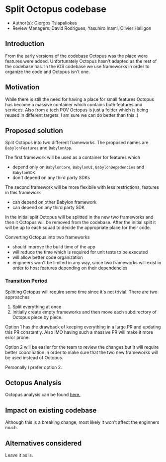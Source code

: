 # Split Octopus codebase

* Author(s): Giorgos Tsiapaliokas
* Review Managers: David Rodrigues, Yasuhiro Inami, Olivier Halligon

## Introduction

From the early versions of the codebase Octopus was the place were features were added.
Unfortunately Octopus hasn't adapted as the rest of the codebase has.
In the iOS codebase we use frameworks in order to organize the code and Octopus isn't one.

## Motivation

While there is still the need for having a place for small features Octopus has become a massive container which contains both features and services.
Also from a tech POV Octopus is just a folder which is being reused in different targets.
I am sure we can do better than this :)

## Proposed solution

Split Octopus into two different frameworks.
The proposed names are `BabylonFeatures` and `BabylonApp`.

The first framework will be used as a container for features which
- depend only on `BabylonCore`, `BabylonUI`, `BabylonDepedencies` and `BabylonSDK`
- don't depend on any third party SDKs

The second framework will be more flexibile with less restrictions, features in this framework
- can depend on other Babylon framework
- can depend on any third party SDK

In the initial split Octopus will be splitted in the new two frameworks and then it Octopus will be removed from the codebase.
After the initial split it will be up to each squad to decide the appropriate place for their code.

Converting Octopus into two frameworks
- should improve the build time of the app
- will reduce the time which is required for unit tests to be executed
- will allow better code organization
- engineers won't be limited in any way, since two frameworks will exist in order to host features depending on their dependencies

### Transition Period

Splitting Octopus will require some time since it's not trivial.
There are two approaches 

1. Split everything at once
2. Initially create empty frameworks and then move each subdirectory of Octopus piece by piece.

Option 1 has the drawback of keeping everything in a large PR and updating this PR constantly.
Also IMO having such a massive PR will make it more error prone.

Option 2 will be easier for the team to review the changes but it will require better coordination in order to make sure that the two new frameworks will be used instead of Octopus.

Personally I prefer option 2.

## Octopus Analysis

Octopus analysis can be found [here.](https://docs.google.com/spreadsheets/d/1nu7L6vwQcET1fYas1Ccj6vlqHJRtsdaXQ94LaXjvXkQ/edit#gid=0)

## Impact on existing codebase

Although this is a breaking change, most likely it won't affect the enginners much.

## Alternatives considered

Leave it as is.